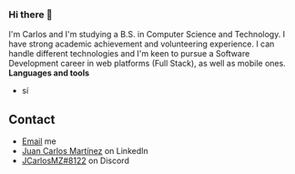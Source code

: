 ### Hi there 👋
I'm Carlos and I'm studying a B.S. in Computer Science and Technology. I have strong academic achievement and volunteering experience. I can handle different technologies and I'm keen to pursue a Software Development career in web platforms (Full Stack), as well as mobile ones.
**Languages and tools**
- sí

## Contact
- [Email](mailto:juancmtz777@gmail.com) me
- [Juan Carlos Martínez](www.linkedin.com/in/juan-carlos-martínez-840569259) on LinkedIn
- [JCarlosMZ#8122](./) on Discord

